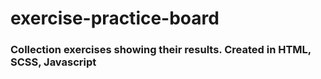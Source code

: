 # exercise-practice-board
### Collection exercises showing their results. Created in HTML, SCSS, Javascript
